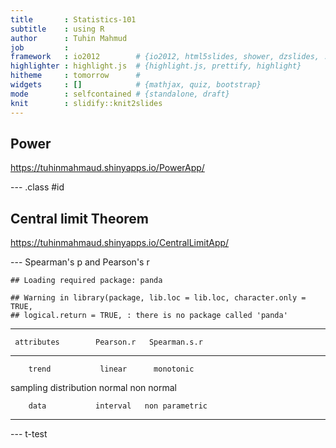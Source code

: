 ```yaml
---
title       : Statistics-101  
subtitle    : using R
author      : Tuhin Mahmud
job         : 
framework   : io2012        # {io2012, html5slides, shower, dzslides, ...}
highlighter : highlight.js  # {highlight.js, prettify, highlight}
hitheme     : tomorrow      # 
widgets     : []            # {mathjax, quiz, bootstrap}
mode        : selfcontained # {standalone, draft}
knit        : slidify::knit2slides
---
```


## Power 
https://tuhinmahmaud.shinyapps.io/PowerApp/



--- .class #id 

## Central limit Theorem
https://tuhinmahmaud.shinyapps.io/CentralLimitApp/

---  Spearman's p and Pearson's r

```
## Loading required package: panda
```

```
## Warning in library(package, lib.loc = lib.loc, character.only = TRUE,
## logical.return = TRUE, : there is no package called 'panda'
```


------------------------------------------------
     attributes        Pearson.r   Spearman.s.r 
--------------------- ----------- --------------
        trend           linear      monotonic   

sampling distribution   normal      non normal  

        data           interval   non parametric
------------------------------------------------

--- t-test



